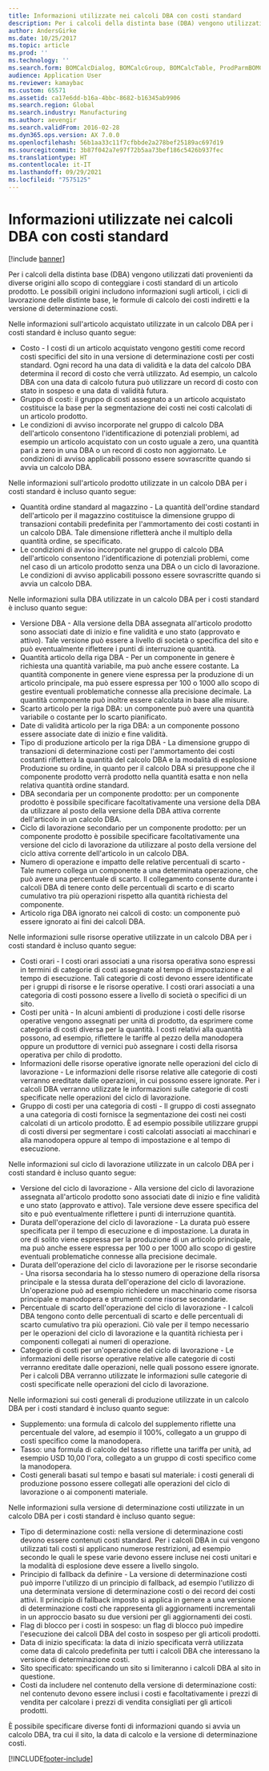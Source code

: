 ```yaml
---
title: Informazioni utilizzate nei calcoli DBA con costi standard
description: Per i calcoli della distinta base (DBA) vengono utilizzati dati provenienti da diverse origini allo scopo di conteggiare i costi standard di un articolo prodotto. Le possibili origini includono informazioni sugli articoli, i cicli di lavorazione delle distinte base, le formule di calcolo dei costi indiretti e la versione di determinazione costi.
author: AndersGirke
ms.date: 10/25/2017
ms.topic: article
ms.prod: ''
ms.technology: ''
ms.search.form: BOMCalcDialog, BOMCalcGroup, BOMCalcTable, ProdParmBOMCalc
audience: Application User
ms.reviewer: kamaybac
ms.custom: 65571
ms.assetid: ca17e6dd-b16a-4bbc-8682-b16345ab9906
ms.search.region: Global
ms.search.industry: Manufacturing
ms.author: aevengir
ms.search.validFrom: 2016-02-28
ms.dyn365.ops.version: AX 7.0.0
ms.openlocfilehash: 56b1aa33c11f7cfbbde2a278bef25189ac697d19
ms.sourcegitcommit: 3b87f042a7e97f72b5aa73bef186c5426b937fec
ms.translationtype: HT
ms.contentlocale: it-IT
ms.lasthandoff: 09/29/2021
ms.locfileid: "7575125"
---
```

# <a name="information-used-in-bom-calculations-with-standard-costs"></a>Informazioni utilizzate nei calcoli DBA con costi standard

[!include [banner](../includes/banner.md)]

Per i calcoli della distinta base (DBA) vengono utilizzati dati provenienti da diverse origini allo scopo di conteggiare i costi standard di un articolo prodotto. Le possibili origini includono informazioni sugli articoli, i cicli di lavorazione delle distinte base, le formule di calcolo dei costi indiretti e la versione di determinazione costi.

Nelle informazioni sull'articolo acquistato utilizzate in un calcolo DBA per i costi standard è incluso quanto segue:
-   Costo - I costi di un articolo acquistato vengono gestiti come record costi specifici del sito in una versione di determinazione costi per costi standard. Ogni record ha una data di validità e la data del calcolo DBA determina il record di costo che verrà utilizzato. Ad esempio, un calcolo DBA con una data di calcolo futura può utilizzare un record di costo con stato in sospeso e una data di validità futura.
-   Gruppo di costi: il gruppo di costi assegnato a un articolo acquistato costituisce la base per la segmentazione dei costi nei costi calcolati di un articolo prodotto.
-   Le condizioni di avviso incorporate nel gruppo di calcolo DBA dell'articolo consentono l'identificazione di potenziali problemi, ad esempio un articolo acquistato con un costo uguale a zero, una quantità pari a zero in una DBA o un record di costo non aggiornato. Le condizioni di avviso applicabili possono essere sovrascritte quando si avvia un calcolo DBA.

Nelle informazioni sull'articolo prodotto utilizzate in un calcolo DBA per i costi standard è incluso quanto segue:
-   Quantità ordine standard al magazzino - La quantità dell'ordine standard dell'articolo per il magazzino costituisce la dimensione gruppo di transazioni contabili predefinita per l'ammortamento dei costi costanti in un calcolo DBA. Tale dimensione rifletterà anche il multiplo della quantità ordine, se specificato.
-   Le condizioni di avviso incorporate nel gruppo di calcolo DBA dell'articolo consentono l'identificazione di potenziali problemi, come nel caso di un articolo prodotto senza una DBA o un ciclo di lavorazione. Le condizioni di avviso applicabili possono essere sovrascritte quando si avvia un calcolo DBA.

Nelle informazioni sulla DBA utilizzate in un calcolo DBA per i costi standard è incluso quanto segue:
-   Versione DBA - Alla versione della DBA assegnata all'articolo prodotto sono associati date di inizio e fine validità e uno stato (approvato e attivo). Tale versione può essere a livello di società o specifica del sito e può eventualmente riflettere i punti di interruzione quantità.
-   Quantità articolo della riga DBA - Per un componente in genere è richiesta una quantità variabile, ma può anche essere costante. La quantità componente in genere viene espressa per la produzione di un articolo principale, ma può essere espressa per 100 o 1000 allo scopo di gestire eventuali problematiche connesse alla precisione decimale. La quantità componente può inoltre essere calcolata in base alle misure.
-   Scarto articolo per la riga DBA: un componente può avere una quantità variabile o costante per lo scarto pianificato.
-   Date di validità articolo per la riga DBA: a un componente possono essere associate date di inizio e fine validità.
-   Tipo di produzione articolo per la riga DBA - La dimensione gruppo di transazioni di determinazione costi per l'ammortamento dei costi costanti rifletterà la quantità del calcolo DBA e la modalità di esplosione Produzione su ordine, in quanto per il calcolo DBA si presuppone che il componente prodotto verrà prodotto nella quantità esatta e non nella relativa quantità ordine standard.
-   DBA secondaria per un componente prodotto: per un componente prodotto è possibile specificare facoltativamente una versione della DBA da utilizzare al posto della versione della DBA attiva corrente dell'articolo in un calcolo DBA.
-   Ciclo di lavorazione secondario per un componente prodotto: per un componente prodotto è possibile specificare facoltativamente una versione del ciclo di lavorazione da utilizzare al posto della versione del ciclo attiva corrente dell'articolo in un calcolo DBA.
-   Numero di operazione e impatto delle relative percentuali di scarto - Tale numero collega un componente a una determinata operazione, che può avere una percentuale di scarto. Il collegamento consente durante i calcoli DBA di tenere conto delle percentuali di scarto e di scarto cumulativo tra più operazioni rispetto alla quantità richiesta del componente.
-   Articolo riga DBA ignorato nei calcoli di costo: un componente può essere ignorato ai fini dei calcoli DBA.

Nelle informazioni sulle risorse operative utilizzate in un calcolo DBA per i costi standard è incluso quanto segue:
-   Costi orari - I costi orari associati a una risorsa operativa sono espressi in termini di categorie di costi assegnate al tempo di impostazione e al tempo di esecuzione. Tali categorie di costi devono essere identificate per i gruppi di risorse e le risorse operative. I costi orari associati a una categoria di costi possono essere a livello di società o specifici di un sito.
-   Costi per unità - In alcuni ambienti di produzione i costi delle risorse operative vengono assegnati per unità di prodotto, da esprimere come categoria di costi diversa per la quantità. I costi relativi alla quantità possono, ad esempio, riflettere le tariffe al pezzo della manodopera oppure un produttore di vernici può assegnare i costi della risorsa operativa per chilo di prodotto.
-   Informazioni delle risorse operative ignorate nelle operazioni del ciclo di lavorazione - Le informazioni delle risorse relative alle categorie di costi verranno ereditate dalle operazioni, in cui possono essere ignorate. Per i calcoli DBA verranno utilizzate le informazioni sulle categorie di costi specificate nelle operazioni del ciclo di lavorazione.
-   Gruppo di costi per una categoria di costi - Il gruppo di costi assegnato a una categoria di costi fornisce la segmentazione dei costi nei costi calcolati di un articolo prodotto. È ad esempio possibile utilizzare gruppi di costi diversi per segmentare i costi calcolati associati ai macchinari e alla manodopera oppure al tempo di impostazione e al tempo di esecuzione.

Nelle informazioni sul ciclo di lavorazione utilizzate in un calcolo DBA per i costi standard è incluso quanto segue:
-   Versione del ciclo di lavorazione - Alla versione del ciclo di lavorazione assegnata all'articolo prodotto sono associati date di inizio e fine validità e uno stato (approvato e attivo). Tale versione deve essere specifica del sito e può eventualmente riflettere i punti di interruzione quantità.
-   Durata dell'operazione del ciclo di lavorazione - La durata può essere specificata per il tempo di esecuzione e di impostazione. La durata in ore di solito viene espressa per la produzione di un articolo principale, ma può anche essere espressa per 100 o per 1000 allo scopo di gestire eventuali problematiche connesse alla precisione decimale.
-   Durata dell'operazione del ciclo di lavorazione per le risorse secondarie - Una risorsa secondaria ha lo stesso numero di operazione della risorsa principale e la stessa durata dell'operazione del ciclo di lavorazione. Un'operazione può ad esempio richiedere un macchinario come risorsa principale e manodopera e strumenti come risorse secondarie.
-   Percentuale di scarto dell'operazione del ciclo di lavorazione - I calcoli DBA tengono conto delle percentuali di scarto e delle percentuali di scarto cumulativo tra più operazioni. Ciò vale per il tempo necessario per le operazioni del ciclo di lavorazione e la quantità richiesta per i componenti collegati ai numeri di operazione.
-   Categorie di costi per un'operazione del ciclo di lavorazione - Le informazioni delle risorse operative relative alle categorie di costi verranno ereditate dalle operazioni, nelle quali possono essere ignorate. Per i calcoli DBA verranno utilizzate le informazioni sulle categorie di costi specificate nelle operazioni del ciclo di lavorazione.

Nelle informazioni sui costi generali di produzione utilizzate in un calcolo DBA per i costi standard è incluso quanto segue:
-   Supplemento: una formula di calcolo del supplemento riflette una percentuale del valore, ad esempio il 100%, collegato a un gruppo di costi specifico come la manodopera.
-   Tasso: una formula di calcolo del tasso riflette una tariffa per unità, ad esempio USD 10,00 l'ora, collegato a un gruppo di costi specifico come la manodopera.
-   Costi generali basati sul tempo e basati sul materiale: i costi generali di produzione possono essere collegati alle operazioni del ciclo di lavorazione o ai componenti materiale.

Nelle informazioni sulla versione di determinazione costi utilizzate in un calcolo DBA per i costi standard è incluso quanto segue:
-   Tipo di determinazione costi: nella versione di determinazione costi devono essere contenuti costi standard. Per i calcoli DBA in cui vengono utilizzati tali costi si applicano numerose restrizioni, ad esempio secondo le quali le spese varie devono essere incluse nei costi unitari e la modalità di esplosione deve essere a livello singolo.
-   Principio di fallback da definire - La versione di determinazione costi può imporre l'utilizzo di un principio di fallback, ad esempio l'utilizzo di una determinata versione di determinazione costi o dei record dei costi attivi. Il principio di fallback imposto si applica in genere a una versione di determinazione costi che rappresenta gli aggiornamenti incrementali in un approccio basato su due versioni per gli aggiornamenti dei costi.
-   Flag di blocco per i costi in sospeso: un flag di blocco può impedire l'esecuzione dei calcoli DBA del costo in sospeso per gli articoli prodotti.
-   Data di inizio specificata: la data di inizio specificata verrà utilizzata come data di calcolo predefinita per tutti i calcoli DBA che interessano la versione di determinazione costi.
-   Sito specificato: specificando un sito si limiteranno i calcoli DBA al sito in questione.
-   Costi da includere nel contenuto della versione di determinazione costi: nel contenuto devono essere inclusi i costi e facoltativamente i prezzi di vendita per calcolare i prezzi di vendita consigliati per gli articoli prodotti.

È possibile specificare diverse fonti di informazioni quando si avvia un calcolo DBA, tra cui il sito, la data di calcolo e la versione di determinazione costi.







[!INCLUDE[footer-include](../../includes/footer-banner.md)]